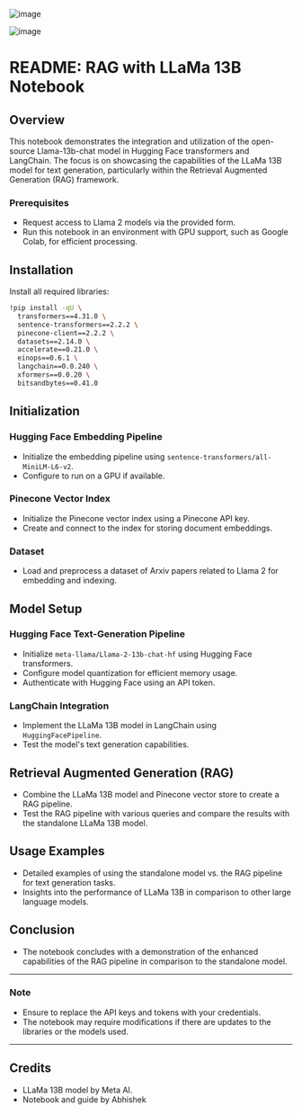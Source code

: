 ![image](https://i.ytimg.com/vi/Z6sCl6abJj4/maxresdefault.jpg)

![image](https://d2908q01vomqb2.cloudfront.net/f1f836cb4ea6efb2a0b1b99f41ad8b103eff4b59/2023/11/20/rag-arch.png)
# README: RAG with LLaMa 13B Notebook

## Overview
This notebook demonstrates the integration and utilization of the open-source Llama-13b-chat model in Hugging Face transformers and LangChain. The focus is on showcasing the capabilities of the LLaMa 13B model for text generation, particularly within the Retrieval Augmented Generation (RAG) framework.

### Prerequisites
- Request access to Llama 2 models via the provided form.
- Run this notebook in an environment with GPU support, such as Google Colab, for efficient processing.

## Installation
Install all required libraries:

```bash
!pip install -qU \
  transformers==4.31.0 \
  sentence-transformers==2.2.2 \
  pinecone-client==2.2.2 \
  datasets==2.14.0 \
  accelerate==0.21.0 \
  einops==0.6.1 \
  langchain==0.0.240 \
  xformers==0.0.20 \
  bitsandbytes==0.41.0
```

## Initialization
### Hugging Face Embedding Pipeline
- Initialize the embedding pipeline using `sentence-transformers/all-MiniLM-L6-v2`.
- Configure to run on a GPU if available.

### Pinecone Vector Index
- Initialize the Pinecone vector index using a Pinecone API key.
- Create and connect to the index for storing document embeddings.

### Dataset
- Load and preprocess a dataset of Arxiv papers related to Llama 2 for embedding and indexing.

## Model Setup
### Hugging Face Text-Generation Pipeline
- Initialize `meta-llama/Llama-2-13b-chat-hf` using Hugging Face transformers.
- Configure model quantization for efficient memory usage.
- Authenticate with Hugging Face using an API token.

### LangChain Integration
- Implement the LLaMa 13B model in LangChain using `HuggingFacePipeline`.
- Test the model's text generation capabilities.

## Retrieval Augmented Generation (RAG)
- Combine the LLaMa 13B model and Pinecone vector store to create a RAG pipeline.
- Test the RAG pipeline with various queries and compare the results with the standalone LLaMa 13B model.

## Usage Examples
- Detailed examples of using the standalone model vs. the RAG pipeline for text generation tasks.
- Insights into the performance of LLaMa 13B in comparison to other large language models.

## Conclusion
- The notebook concludes with a demonstration of the enhanced capabilities of the RAG pipeline in comparison to the standalone model.

---

### Note
- Ensure to replace the API keys and tokens with your credentials.
- The notebook may require modifications if there are updates to the libraries or the models used.

---

## Credits
- LLaMa 13B model by Meta AI.
- Notebook and guide by Abhishek

